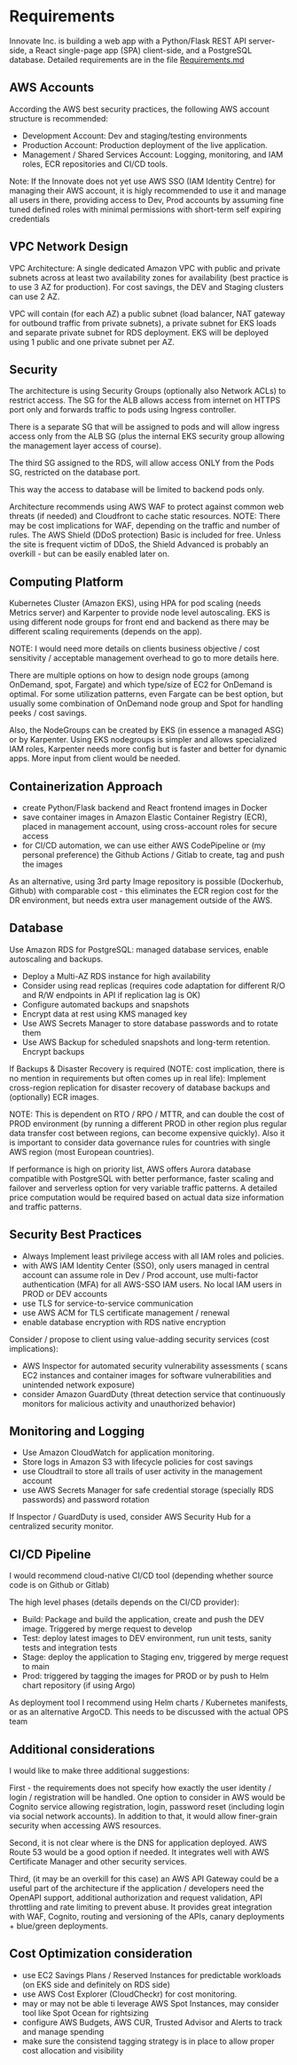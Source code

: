 # Requirements

Innovate Inc. is building a web app with a Python/Flask REST API server-side, a React single-page app (SPA) client-side, and a PostgreSQL database. Detailed requirements are in the file [Requirements.md](./Requirements.md)

 
## AWS Accounts

According the AWS best security practices, the following AWS account structure is recommended:

- Development Account: Dev and staging/testing environments
- Production Account: Production deployment of the live application.
- Management / Shared Services Account: Logging, monitoring, and IAM roles, ECR repositories and CI/CD tools.

Note: If the Innovate does not yet use AWS SSO (IAM Identity Centre) for managing their AWS account, it is higly recommended to use it and manage all users in there, providing access to Dev, Prod accounts by assuming fine tuned defined roles with minimal permissions with short-term self expiring credentials
 
## VPC Network Design

VPC Architecture: A single dedicated Amazon VPC with public and private subnets across at least two availability zones for availability (best practice is to use 3 AZ for production). For cost savings, the DEV and Staging clusters can use 2 AZ.

VPC will contain (for each AZ) a public subnet (load balancer, NAT gateway for outbound traffic from private subnets), a private subnet for EKS loads and separate private subnet for RDS deployment. EKS will be deployed using 1 public and one private subnet per AZ. 


## Security

The architecture is using Security Groups (optionally also Network ACLs) to restrict access. The SG for the ALB allows access from internet on HTTPS port only and forwards traffic to pods using Ingress controller. 

There is a separate SG that will be assigned to pods and will allow ingress access only from the ALB SG (plus the internal EKS security group allowing the management layer access of course). 

The third SG assigned to the RDS, will allow access ONLY from the Pods SG, restricted on the database port. 

This way the access to database will be limited to backend pods only.

Architecture recommends using AWS WAF to protect against common web threats (if needed) and Cloudfront to cache static resources.
NOTE: There may be cost implications for WAF, depending on the traffic and number of rules. The AWS Shield (DDoS protection) Basic is
included for free. Unless the site is frequent victim of DDoS, the Shield Advanced is probably an overkill - but can be easily enabled later on.
 
## Computing Platform

Kubernetes Cluster (Amazon EKS), using HPA for pod scaling (needs Metrics server) and Karpenter to provide node level autoscaling.
EKS is using different node groups for front end and backend as there may be different scaling requirements (depends on the app).

NOTE: I would need more details on clients business objective / cost sensitivity / acceptable management overhead to go to more details here.

There are multiple options on how to design node groups (among OnDemand, spot, Fargate) and which type/size of EC2 for OnDemand is optimal. For some utilization patterns, even Fargate can be best option, but usually some combination of OnDemand node group and Spot for handling peeks / cost savings. 

Also, the NodeGroups can be created by EKS (in essence a managed ASG) or by Karpenter. Using EKS nodegroups is simpler and allows specialized IAM roles, Karpenter needs more config but is faster and better for dynamic apps. More input from client would be needed.


## Containerization Approach

- create Python/Flask backend and React frontend images in Docker
- save container images in Amazon Elastic Container Registry (ECR), placed in management account, using cross-account roles for secure access
- for CI/CD automation, we can use either AWS CodePipeline or (my personal preference) the Github Actions / Gitlab to create, tag and push the images

As an alternative, using 3rd party Image repository is possible (Dockerhub, Github) with comparable cost - this eliminates the ECR region cost for the DR environment, but needs extra user management outside of the AWS. 
 
## Database

Use Amazon RDS for PostgreSQL: managed database services, enable autoscaling and backups.

- Deploy a Multi-AZ RDS instance for high availability 
- Consider using read replicas (requires code adaptation for different R/O and R/W endpoints in API if replication lag is OK)
- Configure automated backups and snapshots
- Encrypt data at rest using KMS managed key
- Use AWS Secrets Manager to store database passwords and to rotate them
- Use AWS Backup for scheduled snapshots and long-term retention. Encrypt backups

If Backups & Disaster Recovery is required (NOTE: cost implication, there is no mention in requirements but often comes up in real life):
Implement cross-region replication for disaster recovery of database backups and (optionally) ECR images.

NOTE: This is dependent on RTO / RPO / MTTR, and can double the cost of PROD environment (by running a different PROD in other region plus regular data transfer cost between regions, can become expensive quickly). Also it is important to consider data governance rules for countries with single AWS region (most European countries).

If performance is high on priority list, AWS offers Aurora database compatible with PostgreSQL with better performance, faster scaling and failover and serverless option for very variable traffic patterns. A detailed price computation would be required based on actual data size information and traffic patterns.

## Security Best Practices 

- Always Implement least privilege access with all IAM roles and policies.
- with AWS IAM Identity Center (SSO), only users managed in central account can assume role in Dev / Prod account, use multi-factor authentication (MFA) for all AWS-SSO IAM users. No local IAM users in PROD or DEV accounts
- use TLS for service-to-service communication
- use AWS ACM for TLS certificate management / renewal
- enable database encryption with RDS native encryption

Consider / propose to client using value-adding security services (cost implications):

- AWS Inspector for automated security vulnerability assessments (
scans EC2 instances and container images for software vulnerabilities and unintended network exposure)
- consider Amazon GuardDuty (threat detection service that continuously monitors for malicious activity and unauthorized behavior)

## Monitoring and Logging

- Use Amazon CloudWatch for application monitoring.
- Store logs in Amazon S3 with lifecycle policies for cost savings
- use Cloudtrail to store all trails of user activity in the management account
- use AWS Secrets Manager for safe credential storage (specially RDS passwords) and password rotation

If Inspector / GuardDuty is used, consider AWS Security Hub for a centralized security monitor.

 
## CI/CD Pipeline

I would recommend cloud-native CI/CD tool (depending whether source code is on Github or Gitlab)

The high level phases (details depends on the CI/CD provider):

- Build: Package and build the application, create and push the DEV image. Triggered by merge request to develop
- Test: deploy latest images to DEV environment, run unit tests, sanity tests and integration tests
- Stage: deploy the application to Staging env, triggered by merge request to main
- Prod: triggered by tagging the images for PROD or by push to Helm chart repository (if using Argo)

As deployment tool I recommend using Helm charts / Kubernetes manifests, or as an alternative ArgoCD. This needs to be discussed with 
the actual OPS team

## Additional considerations

I would like to make three additional suggestions:

First - the requirements does not specify how exactly the user identity / login / registration will be handled. One option to consider in AWS
would be Cognito service allowing registration, login, password reset (including login via social network accounts). In addition to that, it would allow finer-grain security when accessing AWS resources.

Second, it is not clear where is the DNS for application deployed. AWS Route 53 would be a good option if needed. It integrates well with AWS Certificate Manager and other security services.

Third, (it may be an overkill for this case) an AWS API Gateway could be a useful part of the architecture if the application / developers need the OpenAPI support, additional authorization and request validation, API throttling and rate limiting to prevent abuse. It provides great integration with WAF, Cognito, routing and versioning of the APIs, canary deployments + blue/green deployments.
 
## Cost Optimization consideration

- use EC2 Savings Plans / Reserved Instances for predictable workloads (on EKS side and definitely on RDS side)
- use AWS Cost Explorer (CloudCheckr) for cost monitoring.
- may or may not be able ti leverage AWS Spot Instances, may consider tool like Spot Ocean for rightsizing
- configure AWS Budgets, AWS CUR, Trusted Advisor and Alerts to track and manage spending
- make sure the consistend tagging strategy is in place to allow proper cost allocation and visibility